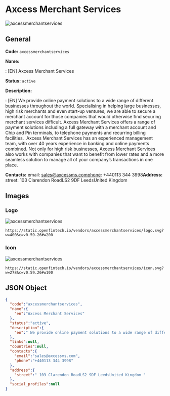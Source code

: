 
# Axcess Merchant Services 
![axcessmerchantservices](https://static.openfintech.io/vendors/axcessmerchantservices/logo.svg?w=400&c=v0.59.26#w200)  

## General 
 
**Code:** `axcessmerchantservices` 
 
**Name:** 
 
:	[EN] Axcess Merchant Services 
 
**Status:** `active` 
 
**Description:** 
 
: [EN]  We provide online payment solutions to a wide range of different businesses throughout the world. Specialising in helping large businesses, high risk merchants and even start-up ventures, we are able to secure a merchant account for those companies that would otherwise find securing merchant services difficult. Axcess Merchant Services offers a range of payment solutions including a full gateway with a merchant account and Chip and Pin terminals, to telephone payments and recurring billing facilities.  Axcess Merchant Services has an experienced management team, with over 40 years experience in banking and online payments combined. Not only for high risk businesses, Axcess Merchant Services also works with companies that want to benefit from lower rates and a more seamless solution to manage all of your company’s transactions in one place.   
 
**Contacts:** 
email: sales@axcessms.comphone: +440113 344 3998**Address:** 
street:  103 Clarendon RoadLS2 9DF LeedsUnited Kingdom  

## Images 

### Logo 
 
![axcessmerchantservices](https://static.openfintech.io/vendors/axcessmerchantservices/logo.svg?w=400&c=v0.59.26#w200)  

```
https://static.openfintech.io/vendors/axcessmerchantservices/logo.svg?w=400&c=v0.59.26#w200
```  

### Icon 
 
![axcessmerchantservices](https://static.openfintech.io/vendors/axcessmerchantservices/icon.svg?w=278&c=v0.59.26#w100)  

```
https://static.openfintech.io/vendors/axcessmerchantservices/icon.svg?w=278&c=v0.59.26#w100
```  

## JSON Object 

```json
{
  "code":"axcessmerchantservices",
  "name":{
    "en":"Axcess Merchant Services"
  },
  "status":"active",
  "description":{
    "en":" We provide online payment solutions to a wide range of different businesses throughout the world. Specialising in helping large businesses, high risk merchants and even start-up ventures, we are able to secure a merchant account for those companies that would otherwise find securing merchant services difficult. Axcess Merchant Services offers a range of payment solutions including a full gateway with a merchant account and Chip and Pin terminals, to telephone payments and recurring billing facilities.\u00a0 Axcess Merchant Services has an experienced management team, with over 40 years experience in banking and online payments combined. Not only for high risk businesses, Axcess Merchant Services also works with companies that want to benefit from lower rates and a more seamless solution to manage all of your company\u2019s transactions in one place.\u00a0 "
  },
  "links":null,
  "countries":null,
  "contacts":{
    "email":"sales@axcessms.com",
    "phone":"+440113 344 3998"
  },
  "address":{
    "street":" 103 Clarendon RoadLS2 9DF LeedsUnited Kingdom "
  },
  "social_profiles":null
}
```  
